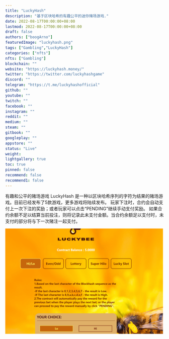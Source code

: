 ```yaml
---
title: "LuckyHash"
description: "基于区块哈希的有趣公平的迷你赌场游戏."
date: 2022-08-17T00:00:00+08:00
lastmod: 2022-08-17T00:00:00+08:00
draft: false
authors: ["boogArno"]
featuredImage: "luckyhash.png"
tags: ["Gambling","LuckyHash"]
categories: ["nfts"]
nfts: ["Gambling"]
blockchain: ""
website: "https://luckyhash.money/"
twitter: "https://twitter.com/luckyhashgame"
discord: ""
telegram: "https://t.me/luckyhashofficial"
github: ""
youtube: ""
twitch: ""
facebook: ""
instagram: ""
reddit: ""
medium: ""
steam: ""
gitbook: ""
googleplay: ""
appstore: ""
status: "Live"
weight: 
lightgallery: true
toc: true
pinned: false
recommend: false
recommend1: false
---
```

有趣和公平的赌场游戏
LuckyHash 是一种以区块哈希序列的字符为结果的赌场游戏。目前已经发布了5款游戏，更多游戏将陆续发布。
玩家下注时，合约会自动支付上一次下注的奖励；或者玩家可以点击“PENDING”继续手动支付奖励。
如果合约余额不足以结算当前投注，则将记录此未支付金额。当合约余额足以支付时，未支付的部分将与下一次赌注一起支付。

![luckybee-dapp-gambling-bsc-image1_74dd249bf2b6bbd46afdd8658e2ea94b](luckybee-dapp-gambling-bsc-image1_74dd249bf2b6bbd46afdd8658e2ea94b.png)
